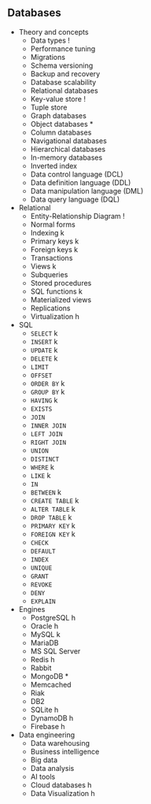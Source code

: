 ## Databases

- Theory and concepts
  - Data types !
  - Performance tuning
  - Migrations
  - Schema versioning
  - Backup and recovery
  - Database scalability
  - Relational databases
  - Key-value store !
  - Tuple store
  - Graph databases
  - Object databases *
  - Column databases
  - Navigational databases
  - Hierarchical databases
  - In-memory databases
  - Inverted index
  - Data control language (DCL)
  - Data definition language (DDL)
  - Data manipulation language (DML)
  - Data query language (DQL)
- Relational
  - Entity-Relationship Diagram !
  - Normal forms
  - Indexing k
  - Primary keys k
  - Foreign keys k
  - Transactions
  - Views k
  - Subqueries
  - Stored procedures
  - SQL functions k
  - Materialized views
  - Replications
  - Virtualization h
- SQL
  - `SELECT` k
  - `INSERT` k
  - `UPDATE` k
  - `DELETE` k
  - `LIMIT`
  - `OFFSET`
  - `ORDER BY` k
  - `GROUP BY` k
  - `HAVING`   k
  - `EXISTS`
  - `JOIN`
  - `INNER JOIN`
  - `LEFT JOIN`
  - `RIGHT JOIN`
  - `UNION`
  - `DISTINCT`
  - `WHERE` k
  - `LIKE` k
  - `IN`
  - `BETWEEN` k
  - `CREATE TABLE` k
  - `ALTER TABLE` k
  - `DROP TABLE` k
  - `PRIMARY KEY` k
  - `FOREIGN KEY` k
  - `CHECK`
  - `DEFAULT`
  - `INDEX`
  - `UNIQUE`
  - `GRANT`
  - `REVOKE`
  - `DENY`
  - `EXPLAIN`
- Engines
  - PostgreSQL h
  - Oracle h
  - MySQL k
  - MariaDB
  - MS SQL Server
  - Redis h
  - Rabbit
  - MongoDB *
  - Memcached
  - Riak
  - DB2
  - SQLite h
  - DynamoDB h
  - Firebase h
- Data engineering
  - Data warehousing
  - Business intelligence
  - Big data
  - Data analysis
  - AI tools
  - Cloud databases h
  - Data Visualization h
